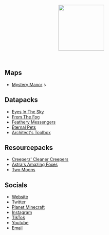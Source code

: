 <p align="center">
  <img src="https://www.lunareclipse.studio/assets/img/logo_newest_est.png" height="150">
</p>
<br>

## Maps
- [Mystery Manor](https://lunareclipse.studio/mystery-manor)
s
## Datapacks
 - [Eyes In The Sky](https://lunareclipse.studio/eyes-in-the-sky)
 - [From The Fog](https://lunareclipse.studio/from-the-fog)
 - [Feathery Messengers](https://lunareclipse.studio/feathery-messengers)
 - [Eternal Pets](https://lunareclipse.studio/eternal-pets)
 - [Architect's Toolbox](https://lunareclipse.studio/architects-toolbox)

## Resourcepacks
 - [Creeperz' Cleaner Creepers](https://www.lunareclipse.studio/creeperz-cleaner-creepers)
 - [Astra's Amazing Foxes](https://lunareclipse.studio/astras-amazing-foxes)
 - [Two Moons](https://lunareclipse.studio/two-moons)

## Socials
 - [Website](https://lunareclipse.studio/)
 - [Twitter](https://twitter.com/LunarEclipseMC)
 - [Planet Minecraft](https://lunareclipse.studio/pmc)
 - [Instagram](https://lunareclipse.studio/instagram)
 - [TikTok](https://www.tiktok.com/@lunarstudios.official)
 - [Youtube](https://lunareclipse.studio/youtube)
 - [Email](mailto:lunareclipsestudios2022@gmail.com)
